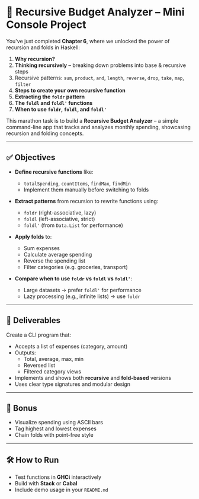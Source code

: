 # 🔁 Recursive Budget Analyzer – Mini Console Project

You've just completed **Chapter 6**, where we unlocked the power of recursion and folds in Haskell:

1. **Why recursion?**
2. **Thinking recursively** – breaking down problems into base & recursive steps
3. Recursive patterns: `sum`, `product`, `and`, `length`, `reverse`, `drop`, `take`, `map`, `filter`
4. **Steps to create your own recursive function**
5. **Extracting the `foldr` pattern**
6. **The `foldl` and `foldl'` functions**
7. **When to use `foldr`, `foldl`, and `foldl'`**

This marathon task is to build a **Recursive Budget Analyzer** – a simple command-line app that tracks and analyzes monthly spending, showcasing recursion and folding concepts.

---

## ✅ Objectives

- **Define recursive functions** like:
  - `totalSpending`, `countItems`, `findMax`, `findMin`
  - Implement them manually before switching to folds

- **Extract patterns** from recursion to rewrite functions using:
  - `foldr` (right-associative, lazy)
  - `foldl` (left-associative, strict)
  - `foldl'` (from `Data.List` for performance)

- **Apply folds** to:
  - Sum expenses
  - Calculate average spending
  - Reverse the spending list
  - Filter categories (e.g. groceries, transport)

- **Compare when to use `foldr` vs `foldl` vs `foldl'`**:
  - Large datasets → prefer `foldl'` for performance
  - Lazy processing (e.g., infinite lists) → use `foldr`

---

## 🧪 Deliverables

Create a CLI program that:

- Accepts a list of expenses (category, amount)
- Outputs:
  - Total, average, max, min
  - Reversed list
  - Filtered category views
- Implements and shows both **recursive** and **fold-based** versions
- Uses clear type signatures and modular design

---

## 🚀 Bonus

- Visualize spending using ASCII bars
- Tag highest and lowest expenses
- Chain folds with point-free style

---

## 🛠️ How to Run

- Test functions in **GHCi** interactively
- Build with **Stack** or **Cabal**
- Include demo usage in your `README.md`